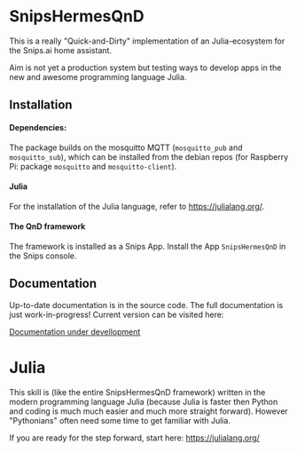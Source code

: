 # SnipsHermesQnD

This is a really "Quick-and-Dirty" implementation of an Julia-ecosystem for the
Snips.ai home assistant.

Aim is not yet a production system but testing ways to develop apps in the new and awesome programming
language Julia.

## Installation

#### Dependencies:
The package builds on the mosquitto MQTT (`mosquitto_pub` and `mosquitto_sub`), which can be installed from the debian repos
(for Raspberry Pi: package `mosquitto` and `mosquitto-client`).

#### Julia
For the installation of the Julia language, refer to https://julialang.org/.

#### The QnD framework
The framework is installed as a Snips App.
Install the App `SnipsHermesQnD` in the Snips console.


## Documentation

Up-to-date documentation is in the source code.
The full documentation is just work-in-progress!
Current version can be visited here:

 [Documentation under devellopment](https://andreasdominik.github.io/ADoSnipsTemplate/dev)


# Julia

This skill is (like the entire SnipsHermesQnD framework) written in the
modern programming language Julia (because Julia is faster
then Python and coding is much much easier and much more straight forward).
However "Pythonians" often need some time to get familiar with Julia.

If you are ready for the step forward, start here: https://julialang.org/
